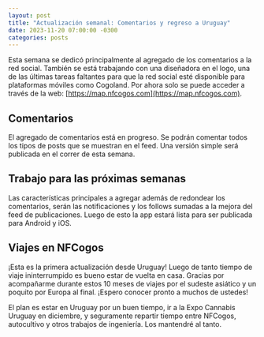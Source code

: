 ```yaml
---
layout: post
title: "Actualización semanal: Comentarios y regreso a Uruguay"
date: 2023-11-20 07:00:00 -0300
categories: posts
---
```


Esta semana se dedicó principalmente al agregado de los comentarios a la red social. También se está trabajando con una diseñadora en el logo, una de las últimas tareas faltantes para que la red social esté disponible para plataformas móviles como Cogoland. Por ahora solo se puede acceder a través de la web: [https://map.nfcogos.com](https://map.nfcogos.com).

## Comentarios

El agregado de comentarios está en progreso. Se podrán comentar todos los tipos de posts que se muestran en el feed. Una versión simple será publicada en el correr de esta semana.

## Trabajo para las próximas semanas

Las características principales a agregar además de redondear los comentarios, serán las notificaciones y los follows sumadas a la mejora del feed de publicaciones. Luego de esto la app estará lista para ser publicada para Android y iOS.

## Viajes en NFCogos

¡Esta es la primera actualización desde Uruguay! Luego de tanto tiempo de viaje ininterrumpido es bueno estar de vuelta en casa. Gracias por acompañarme durante estos 10 meses de viajes por el sudeste asiático y un poquito por Europa al final. ¡Espero conocer pronto a muchos de ustedes!

El plan es estar en Uruguay por un buen tiempo, ir a la Expo Cannabis Uruguay en diciembre, y seguramente repartir tiempo entre NFCogos, autocultivo y otros trabajos de ingeniería. Los mantendré al tanto.
